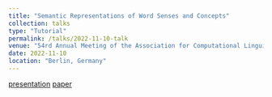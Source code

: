 ```yaml
---
title: "Semantic Representations of Word Senses and Concepts"
collection: talks
type: "Tutorial"
permalink: /talks/2022-11-10-talk
venue: "54rd Annual Meeting of the Association for Computational Linguistics (ACL 2016)"
date: 2022-11-10
location: "Berlin, Germany"
---
```


[presentation](https://josecamachocollados.com/slides/Slides_ACL16Tutorial_SemanticRepresentation.pdf) [paper](https://aclanthology.org/P16-5004/)


